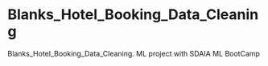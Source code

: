 # Blanks_Hotel_Booking_Data_Cleaning
Blanks_Hotel_Booking_Data_Cleaning. ML project with  SDAIA ML BootCamp 
